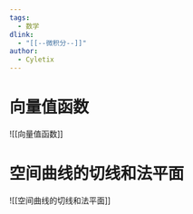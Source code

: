 ```yaml
---
tags:
  - 数学
dlink:
  - "[[--微积分--]]"
author:
  - Cyletix
---
```

# 向量值函数
![[向量值函数]]

# 空间曲线的切线和法平面
![[空间曲线的切线和法平面]]
